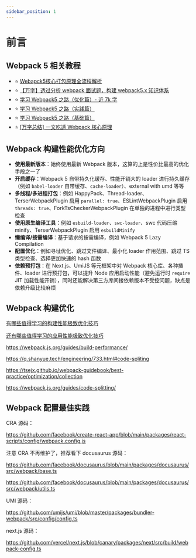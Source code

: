 ```yaml
---
sidebar_position: 1
---
```


# 前言

## Webpack 5 相关教程

- ⭐️ [Webapck5核心打包原理全流程解析](https://juejin.cn/post/7031546400034947108)
- ⭐️ [【万字】透过分析 webpack 面试题，构建 webpack5.x 知识体系](https://juejin.cn/post/7023242274876162084)
- ⭐️ [学习 Webpack5 之路（优化篇）- 近 7k 字](https://juejin.cn/post/6996816316875161637)
- ⭐️ [学习 Webpack5 之路（实践篇）](https://juejin.cn/post/6991774994552324133)
- ⭐️ [学习 Webpack5 之路（基础篇）](https://juejin.cn/post/6991630925792542750)
- ⭐️ [\[万字总结\] 一文吃透 Webpack 核心原理](https://juejin.cn/post/6949040393165996040)

## Webpack 构建性能优化方向

- **使用最新版本**：始终使用最新 Webpack 版本，这算的上是性价比最高的优化手段之一了
- **开启缓存**：Webpack 5 自带持久化缓存、性能开销大的 loader 进行持久缓存（例如 `babel-loader` 自带缓存、`cache-loader`）、external with umd 等等
- **多线程/多进程打包**：例如 HappyPack、Thread-loader、TerserWebpackPlugin 启用 `parallel: true`、ESLintWebpackPlugin 启用 `threads: true`、ForkTsCheckerWebpackPlugin 在单独的进程中进行类型检查
- **使用原生编译工具**：例如 `esbuild-loader`、`swc-loader`、swc 代码压缩 minify、TerserWebpackPlugin 启用 `esbuildMinify`
- **懒编译/按需编译**：基于请求的按需编译，例如 Webpack 5 Lazy Compilation
- **配置优化**：例如寻址优化、跳过文件编译、最小化 loader 作用范围、跳过 TS 类型检查、选择更加快速的 hash 函数
- **依赖预打包**：在 Next.js、UmiJS 等元框架中对 Webpack 核心库、各种插件、loader 进行预打包，可以提升 Node 应用启动性能（避免运行时 `require` JIT 加载性能开销），同时还能解决第三方库间接依赖版本不受控问题，缺点是依赖升级比较麻烦

## Webpack 构建优化

[有哪些值得学习的构建性能极致优化技巧](https://juejin.cn/book/7115598540721618944/section/7119035365834358799)

[还有哪些值得学习的应用性能极致优化技巧](https://juejin.cn/book/7115598540721618944/section/7119035496281407503)

https://webpack.js.org/guides/build-performance/

https://q.shanyue.tech/engineering/733.html#code-spliting

https://tsejx.github.io/webpack-guidebook/best-practice/optimization/collection

https://webpack.js.org/guides/code-splitting/

## Webpack 配置最佳实践

CRA 源码：

https://github.com/facebook/create-react-app/blob/main/packages/react-scripts/config/webpack.config.js

注意 CRA 不再维护了，推荐看下 docusaurus 源码：

https://github.com/facebook/docusaurus/blob/main/packages/docusaurus/src/webpack/base.ts

https://github.com/facebook/docusaurus/blob/main/packages/docusaurus/src/webpack/utils.ts

UMI 源码：

https://github.com/umijs/umi/blob/master/packages/bundler-webpack/src/config/config.ts

next.js 源码：

https://github.com/vercel/next.js/blob/canary/packages/next/src/build/webpack-config.ts
